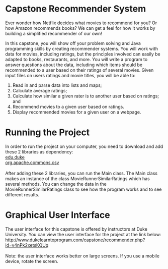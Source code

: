 # Capstone Recommender System
Ever wonder how Netflix decides what movies to recommend for you? Or how Amazon recommends books? We can get a feel for how it works by building a simplified recommender of our own!

In this capstone, you will show off your problem solving and Java programming skills by creating recommender systems. You will work with data for movies, including ratings, but the principles involved can easily be adapted to books, restaurants, and more. You will write a program to answer questions about the data, including which items should be recommended to a user based on their ratings of several movies. Given input files on users ratings and movie titles, you will be able to:

1. Read in and parse data into lists and maps;
2. Calculate average ratings;
3. Calculate how similar a given rater is to another user based on ratings; and
4. Recommend movies to a given user based on ratings. 
5. Display recommended movies for a given user on a webpage.

# Running the Project
In order to run the project on your computer, you need to download and add these 2 libraries as dependency:<br/>
[edu.duke](http://www.dukelearntoprogram.com/downloads/archives/courserajava.jar)<br/>
[org.apache.commons.csv](http://www.dukelearntoprogram.com/downloads/archives/apache-csv.jar)<br/>
<br/>
After adding these 2 libraries, you can run the Main class. The Main class makes an instance of the class MovieRunnerSimilarRatings
which has several methods. You can change the data in the MovieRunnerSimilarRatings class to see how the program
works and to see different results.

# Graphical User Interface
The user interface for this capstone is offered by instructors at Duke University. You can view the user interface for the project at the link below:<br/>
http://www.dukelearntoprogram.com/capstone/recommender.php?id=v4nPk2xetsKQUq<br/>
<br/>
Note: the user interface works better on large screens. If you use a mobile device, rotate the screen.
